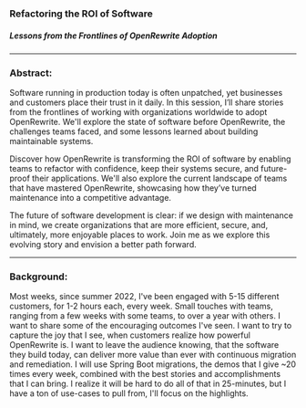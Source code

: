### Refactoring the ROI of Software
##### Lessons from the Frontlines of OpenRewrite Adoption

---

### Abstract:

Software running in production today is often unpatched, yet businesses and customers place their trust in it daily. In this session, I’ll share stories from the frontlines of working with organizations worldwide to adopt OpenRewrite. We'll explore the state of software before OpenRewrite, the challenges teams faced, and some lessons learned about building maintainable systems.

Discover how OpenRewrite is transforming the ROI of software by enabling teams to refactor with confidence, keep their systems secure, and future-proof their applications. We'll also explore the current landscape of teams that have mastered OpenRewrite, showcasing how they’ve turned maintenance into a competitive advantage.

The future of software development is clear: if we design with maintenance in mind, we create organizations that are more efficient, secure, and, ultimately, more enjoyable places to work. Join me as we explore this evolving story and envision a better path forward.

---

### Background:

Most weeks, since summer 2022, I've been engaged with 5-15 different customers, for 1-2 hours each, every week. Small touches with teams, ranging from a few weeks with some teams, to over a year with others. I want to share some of the encouraging outcomes I've seen. I want to try to capture the joy that I see, when customers realize how powerful OpenRewrite is. I want to leave the audience knowing, that the software they build today, can deliver more value than ever with continuous migration and remediation. I will use Spring Boot migrations, the demos that I give ~20 times every week, combined with the best stories and accomplishments that I can bring. I realize it will be hard to do all of that in 25-minutes, but I have a ton of use-cases to pull from, I'll focus on the highlights.